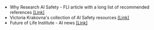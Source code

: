 - Why Research AI Safety - FLI article with a long list of recommended references [[Link]](https://futureoflife.org/background/benefits-risks-of-artificial-intelligence/)
- Victoria Krakovna's collection of AI Safety resources [[Link]](https://vkrakovna.wordpress.com/ai-safety-resources/)
- Future of Life Institute - AI news [[Link]](https://futureoflife.org/ai-news/)

